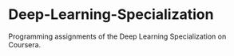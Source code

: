 # Deep-Learning-Specialization
Programming assignments of the Deep Learning Specialization on Coursera.
